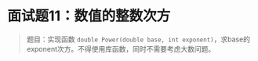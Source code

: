 # 面试题11：数值的整数次方

> 题目：实现函数 `double Power(double base, int exponent)`，求base的exponent次方。不得使用库函数，同时不需要考虑大数问题。

